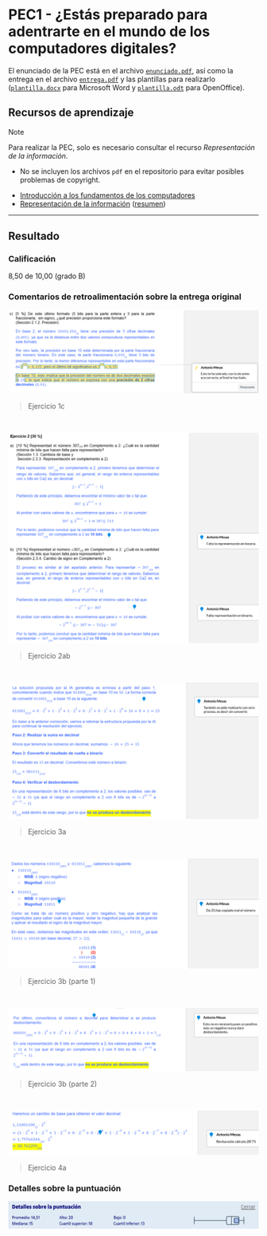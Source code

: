 # PEC1 - ¿Estás preparado para adentrarte en el mundo de los computadores digitales?

El enunciado de la PEC está en el archivo [`enunciado.pdf`](enunciado.pdf), así como la entrega en el archivo [`entrega.pdf`](entrega.pdf) y las plantillas para realizarlo ([`plantilla.docx`](plantilla.docx) para Microsoft Word y [`plantilla.odt`](plantilla.odt) para OpenOffice).

## Recursos de aprendizaje

>[!NOTE]
>Para realizar la PEC, solo es necesario consultar el recurso _Representación de la información_.
>- No se incluyen los archivos `pdf` en el repositorio para evitar posibles problemas de copyright.

- [Introducción a los fundamentos de los computadores](http://cvapp.uoc.edu/autors/MostraPDFMaterialAction.do?id=163597&hash=a3d202a21bbd987bcfdbd5d776fa43055248db91bf102dc2236fe32f68d046dc) 
- [Representación de la información](http://cvapp.uoc.edu/autors/MostraPDFMaterialAction.do?id=215618&hash=b0ce9d7416c3a91666d084bf823e8406a4abdcc0e2787d3d1024d81137e6796f) ([resumen](pec1/recursos/README.md))

---

## Resultado

### Calificación

8,50 de 10,00 (grado B)

### Comentarios de retroalimentación sobre la entrega original 

![](correcciones/1c.png)
>Ejercicio 1c

<br>

![](correcciones/2ab.png)
>Ejercicio 2ab

<br>

![](correcciones/3a.png)
>Ejercicio 3a

<br>

![](correcciones/3b-1.png)
>Ejercicio 3b (parte 1)

<br>

![](correcciones/3b-2.png)
>Ejercicio 3b (parte 2)

<br>

![](correcciones/4a.png)
>Ejercicio 4a

### Detalles sobre la puntuación

![](detalles_puntuacion.png)